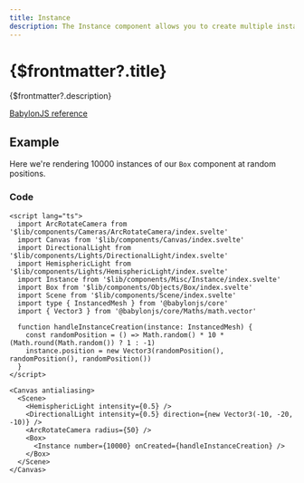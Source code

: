 ```yaml
---
title: Instance
description: The Instance component allows you to create multiple instances of the parent Object. This is so you reduce the amount of render calls between the CPU and the GPU, through hardware accelerated rendering.
---
```


<script>
  import InstanceStory from 'svelte-babylon/components/Misc/Instance/Instance.story.svelte'
  import ExampleWrapper from '$routes/docs/_components/ExampleWrapper.svelte'
</script>

# {$frontmatter?.title}

{$frontmatter?.description}

[BabylonJS reference](https://doc.babylonjs.com/divingDeeper/mesh/copies/instances)

## Example

Here we're rendering 10000 instances of our `Box` component at random positions.

<ExampleWrapper id='InstanceStory'>
  <InstanceStory />
</ExampleWrapper>

### Code

```svelte
<script lang="ts">
  import ArcRotateCamera from '$lib/components/Cameras/ArcRotateCamera/index.svelte'
  import Canvas from '$lib/components/Canvas/index.svelte'
  import DirectionalLight from '$lib/components/Lights/DirectionalLight/index.svelte'
  import HemisphericLight from '$lib/components/Lights/HemisphericLight/index.svelte'
  import Instance from '$lib/components/Misc/Instance/index.svelte'
  import Box from '$lib/components/Objects/Box/index.svelte'
  import Scene from '$lib/components/Scene/index.svelte'
  import type { InstancedMesh } from '@babylonjs/core'
  import { Vector3 } from '@babylonjs/core/Maths/math.vector'

  function handleInstanceCreation(instance: InstancedMesh) {
    const randomPosition = () => Math.random() * 10 * (Math.round(Math.random()) ? 1 : -1)
    instance.position = new Vector3(randomPosition(), randomPosition(), randomPosition())
  }
</script>

<Canvas antialiasing>
  <Scene>
    <HemisphericLight intensity={0.5} />
    <DirectionalLight intensity={0.5} direction={new Vector3(-10, -20, -10)} />
    <ArcRotateCamera radius={50} />
    <Box>
      <Instance number={10000} onCreated={handleInstanceCreation} />
    </Box>
  </Scene>
</Canvas>
```
